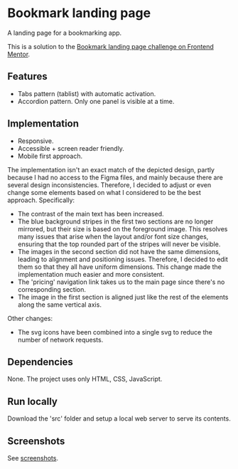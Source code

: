 # Bookmark landing page

A landing page for a bookmarking app.

This is a solution to the [Bookmark landing page challenge on Frontend Mentor](https://www.frontendmentor.io/challenges/bookmark-landing-page-5d0b588a9edda32581d29158).

## Features

* Tabs pattern (tablist) with automatic activation.
* Accordion pattern. Only one panel is visible at a time.

## Implementation

* Responsive.
* Accessible + screen reader friendly.
* Mobile first approach.

The implementation isn't an exact match of the depicted design, partly because I had no access to the Figma files, and mainly because there are several design inconsistencies. Therefore, I decided to adjust or even change some elements based on what I considered to be the best approach. Specifically:

* The contrast of the main text has been increased.
* The blue background stripes in the first two sections are no longer mirrored, but their size is based on the foreground image. This resolves many issues that arise when the layout and/or font size changes, ensuring that the top rounded part of the stripes will never be visible.
* The images in the second section did not have the same dimensions, leading to alignment and positioning issues. Therefore, I decided to edit them so that they all have uniform dimensions. This change made the implementation much easier and more consistent.
* The 'pricing' navigation link takes us to the main page since there's no corresponding section.
* The image in the first section is aligned just like the rest of the elements along the same vertical axis.

Other changes:

* The svg icons have been combined into a single svg to reduce the number of network requests.

## Dependencies

None. The project uses only HTML, CSS, JavaScript.

## Run locally

Download the 'src' folder and setup a local web server to serve its contents.

## Screenshots

See [screenshots](screenshots/).
